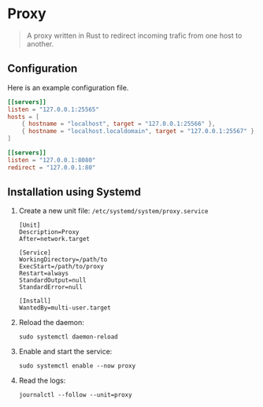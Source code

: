 # Proxy

> A proxy written in Rust to redirect incoming trafic from one host to another.

## Configuration

Here is an example configuration file.

```toml
[[servers]]
listen = "127.0.0.1:25565"
hosts = [
    { hostname = "localhost", target = "127.0.0.1:25566" },
    { hostname = "localhost.localdomain", target = "127.0.0.1:25567" },
]

[[servers]]
listen = "127.0.0.1:8080"
redirect = "127.0.0.1:80"
```

## Installation using Systemd

1. Create a new unit file: `/etc/systemd/system/proxy.service`
   ```
   [Unit]
   Description=Proxy
   After=network.target

   [Service]
   WorkingDirectory=/path/to
   ExecStart=/path/to/proxy
   Restart=always
   StandardOutput=null
   StandardError=null

   [Install]
   WantedBy=multi-user.target
   ```
2. Reload the daemon:
   ```shell
   sudo systemctl daemon-reload
   ```
3. Enable and start the service:
   ```shell
   sudo systemctl enable --now proxy
   ```
4. Read the logs:
   ```shell
   journalctl --follow --unit=proxy
   ```
